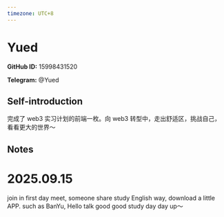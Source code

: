 ```yaml
---
timezone: UTC+8
---
```


# Yued

**GitHub ID:** 15998431520

**Telegram:** @Yued

## Self-introduction

完成了 web3 实习计划的前端一枚。向 web3 转型中，走出舒适区，挑战自己，看看更大的世界～

## Notes
<!-- Content_START -->
# 2025.09.15
<!-- DAILY_CHECKIN_2025-09-15_START -->
join in first day meet, someone share study English way, download a little APP. such as BanYu, Hello talk good good study day day up～
<!-- DAILY_CHECKIN_2025-09-15_END -->
<!-- Content_END -->
